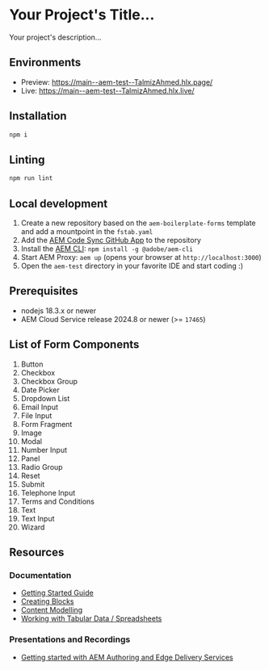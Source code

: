 # Your Project's Title...
Your project's description...

## Environments
- Preview: https://main--aem-test--TalmizAhmed.hlx.page/
- Live: https://main--aem-test--TalmizAhmed.hlx.live/

## Installation

```sh
npm i
```

## Linting

```sh
npm run lint
```

## Local development

1. Create a new repository based on the `aem-boilerplate-forms` template and add a mountpoint in the `fstab.yaml`
1. Add the [AEM Code Sync GitHub App](https://github.com/apps/aem-code-sync) to the repository
1. Install the [AEM CLI](https://github.com/adobe/helix-cli): `npm install -g @adobe/aem-cli`
1. Start AEM Proxy: `aem up` (opens your browser at `http://localhost:3000`)
1. Open the `aem-test` directory in your favorite IDE and start coding :)

## Prerequisites

- nodejs 18.3.x or newer
- AEM Cloud Service release 2024.8 or newer (>= `17465`)

## List of Form Components

1. Button  
2. Checkbox  
3. Checkbox Group  
4. Date Picker  
5. Dropdown List  
6. Email Input  
7. File Input  
8. Form Fragment  
9. Image  
10. Modal  
11. Number Input  
12. Panel  
13. Radio Group  
14. Reset  
15. Submit  
16. Telephone Input  
17. Terms and Conditions  
18. Text  
19. Text Input  
20. Wizard  

## Resources

### Documentation
- [Getting Started Guide](https://experienceleague.adobe.com/en/docs/experience-manager-cloud-service/content/edge-delivery/wysiwyg-authoring/edge-dev-getting-started)
- [Creating Blocks](https://experienceleague.adobe.com/en/docs/experience-manager-cloud-service/content/edge-delivery/wysiwyg-authoring/create-block)
- [Content Modelling](https://experienceleague.adobe.com/en/docs/experience-manager-cloud-service/content/edge-delivery/wysiwyg-authoring/content-modeling)
- [Working with Tabular Data / Spreadsheets](https://experienceleague.adobe.com/en/docs/experience-manager-cloud-service/content/edge-delivery/wysiwyg-authoring/tabular-data)

### Presentations and Recordings
- [Getting started with AEM Authoring and Edge Delivery Services](https://experienceleague.adobe.com/en/docs/events/experience-manager-gems-recordings/gems2024/aem-authoring-and-edge-delivery)
